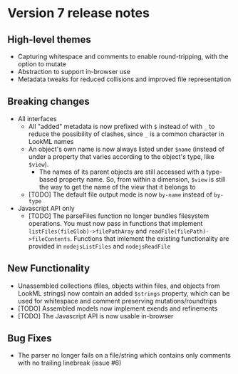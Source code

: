 # Version 7 release notes

## High-level themes

- Capturing whitespace and comments to enable round-tripping, with the option to mutate
- Abstraction to support in-browser use
- Metadata tweaks for reduced collisions and improved file representation

## Breaking changes

- All interfaces
	- All "added" metadata is now prefixed with `$` instead of with `_` to reduce the possibility of clashes, since `_` is a common character in LookML names
	- An object's own name is now always listed under `$name` (instead of under a property that varies according to the object's type, like `$view`).
		- The names of its parent objects are still accessed with a type-based property name. So, from within a dimension, `$view` is still the way to get the name of the view that it belongs to
	- [TODO] The default file output mode is now `by-name` instead of `by-type`
- Javascript API only
	- [TODO] The parseFiles function no longer bundles filesystem operations. You must now pass in functions that implement `listFiles(fileGlob)->filePathAray` and `readFile(filePath)->fileContents`. Functions that imlement the existing functionality are provided in `nodejsListFiles` and `nodejsReadFile`

## New Functionality

- Unassembled collections (files, objects within files, and objects from LookML strings) now contain an added `$strings` property, which can be used for whitespace and comment preserving mutations/roundtrips
- [TODO] Assembled models now implement exends and refinements 
- [TODO] The Javascript API is now usable in-browser


## Bug Fixes

- The parser no longer fails on a file/string which contains only comments with no trailing linebreak (issue #6)
